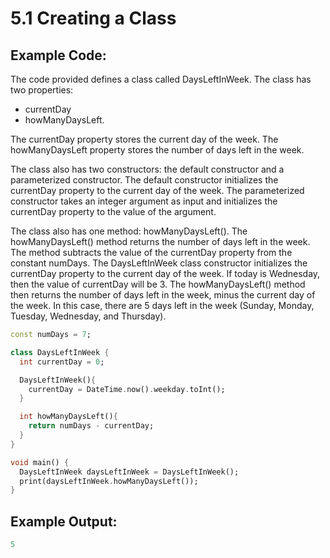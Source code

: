 # 5.1 Creating a Class

## Example Code:

The code provided defines a class called DaysLeftInWeek. 
The class has two properties: 
* currentDay
* howManyDaysLeft. 

The currentDay property stores the current day of the week. 
The howManyDaysLeft property stores the number of days left in the week.

The class also has two constructors: the default constructor and a parameterized constructor. 
The default constructor initializes the currentDay property to the current day of the week. 
The parameterized constructor takes an integer argument as input and initializes the currentDay property to the value of the argument.

The class also has one method: howManyDaysLeft(). 
The howManyDaysLeft() method returns the number of days left in the week. 
The method subtracts the value of the currentDay property from the constant numDays.
The DaysLeftInWeek class constructor initializes the currentDay property to the current day of the week.
If today is Wednesday, then the value of currentDay will be 3. 
The howManyDaysLeft() method then returns the number of days left in the week, minus the current day of the week. 
In this case, there are 5 days left in the week (Sunday, Monday, Tuesday, Wednesday, and Thursday).


```dart
const numDays = 7;

class DaysLeftInWeek {
  int currentDay = 0;

  DaysLeftInWeek(){
    currentDay = DateTime.now().weekday.toInt();
  }

  int howManyDaysLeft(){
    return numDays - currentDay;
  }
}

void main() {
  DaysLeftInWeek daysLeftInWeek = DaysLeftInWeek();
  print(daysLeftInWeek.howManyDaysLeft());
}
```


## Example Output:
```dart
5
```
